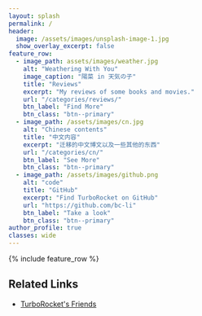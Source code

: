 ```yaml
---
layout: splash
permalink: /
header:
  image: /assets/images/unsplash-image-1.jpg
  show_overlay_excerpt: false
feature_row:
  - image_path: assets/images/weather.jpg
    alt: "Weathering With You"
    image_caption: "陽菜 in 天気の子"
    title: "Reviews"
    excerpt: "My reviews of some books and movies."
    url: "/categories/reviews/"
    btn_label: "Find More"
    btn_class: "btn--primary"
  - image_path: /assets/images/cn.jpg
    alt: "Chinese contents"
    title: "中文内容"
    excerpt: "迁移的中文博文以及一些其他的东西"
    url: "/categories/cn/"
    btn_label: "See More"
    btn_class: "btn--primary"
  - image_path: /assets/images/github.png
    alt: "code"
    title: "GitHub"
    excerpt: "Find TurboRocket on GitHub"
    url: "https://github.com/bc-li"
    btn_label: "Take a look"
    btn_class: "btn--primary"
author_profile: true
classes: wide
---
```


{% include feature_row %}

## Related Links

* [TurboRocket's Friends](https://bc-li.github.io/friends/)